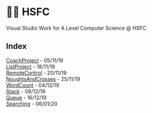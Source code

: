 # 👨‍🏫 HSFC
Visual Studio Work for A Level Computer Science @ HSFC

## Index
[CoachProject](https://github.com/dan2505/HSFC/tree/master/CoachProject) - 05/11/19\
[ListProject](https://github.com/dan2505/HSFC/tree/master/ListProject) -  18/11/19\
[RemoteControl](https://github.com/dan2505/HSFC/tree/master/RemoteControl) -  20/11/19\
[NoughtsAndCrosses](https://github.com/dan2505/HSFC/tree/master/NoughtsAndCrosses) -  25/11/19\
[WordCount](https://github.com/dan2505/HSFC/tree/master/WordCount) -  04/12/19\
[Stack](https://github.com/dan2505/HSFC/tree/master/Stack) -  08/12/19\
[Queue](https://github.com/dan2505/HSFC/tree/master/Queue) -  16/12/19\
[Searching](https://github.com/dan2505/HSFC/tree/master/Searching) -  06/01/20
